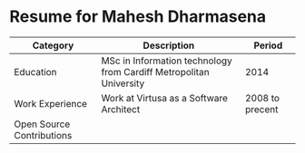 # Resume for Mahesh Dharmasena
Category | Description | Period
-------- | ----------- | ------
Education | MSc in Information technology from Cardiff Metropolitan University | 2014
Work Experience | Work at Virtusa as a Software Architect | 2008 to precent
Open Source Contributions | 
